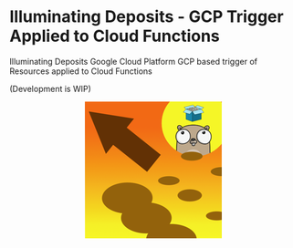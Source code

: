 # Illuminating Deposits - GCP Trigger Applied to Cloud Functions

Illuminating Deposits Google Cloud Platform GCP based trigger of Resources applied to Cloud Functions

(Development is WIP)

<p align="center">
<img src="./logo.png" alt="Illuminating Deposits Project Logo" title="Illuminating Deposits Project Logo" />
</p>